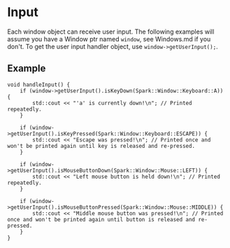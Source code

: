 # Input

Each window object can receive user input.
The following examples will assume you have a Window ptr named `window`, see Windows.md if you don't.
To get the user input handler object, use `window->getUserInput();`.

## Example

```
void handleInput() {
	if (window->getUserInput().isKeyDown(Spark::Window::Keyboard::A)) {
		std::cout << "'a' is currently down!\n"; // Printed repeatedly.
	}

	if (window->getUserInput().isKeyPressed(Spark::Window::Keyboard::ESCAPE)) {
		std::cout << "Escape was pressed!\n"; // Printed once and won't be printed again until key is released and re-pressed.
	}

	if (window->getUserInput().isMouseButtonDown(Spark::Window::Mouse::LEFT)) {
		std::cout << "Left mouse button is held down!\n"; // Printed repeatedly.
	}

	if (window->getUserInput().isMouseButtonPressed(Spark::Window::Mouse::MIDDLE)) {
		std::cout << "Middle mouse button was pressed!\n"; // Printed once and won't be printed again until button is released and re-pressed.
	}
}
```